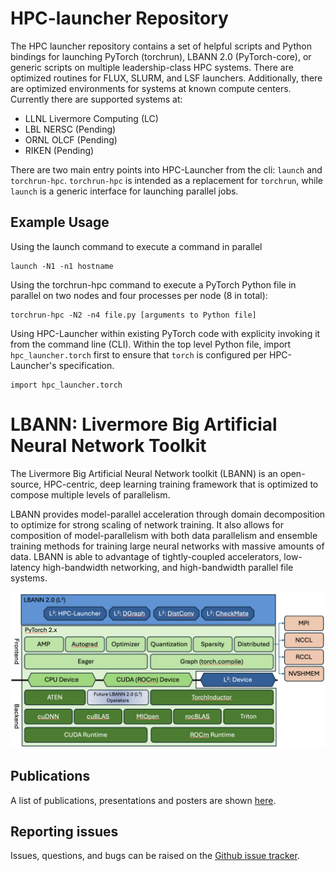 # HPC-launcher Repository

The HPC launcher repository contains a set of helpful scripts and
Python bindings for launching PyTorch (torchrun), LBANN 2.0
(PyTorch-core), or generic scripts on multiple leadership-class HPC
systems.  There are optimized routines for FLUX, SLURM, and LSF
launchers.  Additionally, there are optimized environments for systems
at known compute centers.  Currently there are supported systems at:
 - LLNL Livermore Computing (LC)
 - LBL NERSC (Pending)
 - ORNL OLCF (Pending)
 - RIKEN (Pending)

There are two main entry points into HPC-Launcher from the cli:
`launch` and `torchrun-hpc`.  `torchrun-hpc` is intended as a
replacement for `torchrun`, while `launch` is a generic interface for
launching parallel jobs.

## Example Usage

Using the launch command to execute a command in parallel
```
launch -N1 -n1 hostname
```

Using the torchrun-hpc command to execute a PyTorch Python file in parallel on two nodes and four processes per node (8 in total):
```
torchrun-hpc -N2 -n4 file.py [arguments to Python file]
```

Using HPC-Launcher within existing PyTorch code with explicity invoking it from the command line (CLI).  Within the top level Python file, import `hpc_launcher.torch` first to ensure that `torch` is configured per HPC-Launcher's specification.
```
import hpc_launcher.torch
```

# LBANN: Livermore Big Artificial Neural Network Toolkit

The Livermore Big Artificial Neural Network toolkit (LBANN) is an
open-source, HPC-centric, deep learning training framework that is
optimized to compose multiple levels of parallelism.

LBANN provides model-parallel acceleration through domain
decomposition to optimize for strong scaling of network training.  It
also allows for composition of model-parallelism with both data
parallelism and ensemble training methods for training large neural
networks with massive amounts of data.  LBANN is able to advantage of
tightly-coupled accelerators, low-latency high-bandwidth networking,
and high-bandwidth parallel file systems.

![Block Diagram of LBANN v2.0](LBANN_2.0_Block_Diagram.png)

## Publications

A list of publications, presentations and posters are shown
[here](https://lbann.readthedocs.io/en/latest/publications.html).

## Reporting issues
Issues, questions, and bugs can be raised on the [Github issue
tracker](https://github.com/LBANN/HPC-launcher/issues).
